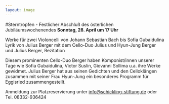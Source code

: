 ```yaml
---
layout: image
---
```


\#Sterntropfen - Festlicher Abschluß des österlichen Jubiläumswochenendes
**Sonntag, 28. April um 17 Uhr** 

Werke für zwei Violoncelli von Johann Sebastian Bach bis Sofia Gubaidulina
Lyrik von Julius Berger 
mit dem Cello-Duo Julius und Hyun-Jung Berger
und Julius Berger, Rezitation

Diesem prominenten Cello-Duo Berger haben Komponist/innen unserer Tage wie Sofia Gubaidulina, Victor Suslin, Giovanni Sollima u.a. ihre Werke gewidmet. Julius Berger hat aus seinen Gedichten und den Celloklängen zusammen mit seiner Frau Hyun-Jung ein besonderes Programm für Eggisried zusammengestellt. 

Anmeldung zur Platzreservierung
unter info@schickling-stiftung.de
oder Tel. 08332-936424
